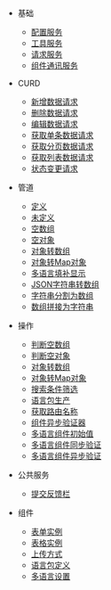 * 基础
  * [配置服务](base/config-service)
  * [工具服务](base/bit-service)
  * [请求服务](base/http-service)
  * [组件通讯服务](base/events-service)

* CURD
  * [新增数据请求](curd/add-service)
  * [删除数据请求](curd/delete-service)
  * [编辑数据请求](curd/edit-service)
  * [获取单条数据请求](curd/get-service)
  * [获取分页数据请求](curd/lists-service)
  * [获取列表数据请求](curd/origin-lists-service)
  * [状态变更请求](curd/status-service)

* 管道
  * [定义](pipe/defined)
  * [未定义](pipe/undefined)
  * [空数组](pipe/empty-array)
  * [空对象](pipe/empty-object)
  * [对象转数组](pipe/object-to-array)
  * [对象转Map对象](pipe/object-to-map)
  * [多语言填补显示](pipe/json-chose)
  * [JSON字符串转数组](pipe/json-parse)
  * [字符串分割为数组](pipe/split)
  * [数组拼接为字符串](pipe/join)

* 操作
  * [判断空数组](operate/empty-array)
  * [判断空对象](operate/empty-object)
  * [对象转数组](operate/object-to-array)
  * [对象转Map对象](operate/object-to-map)
  * [搜索条件筛选](operate/where-and-like)
  * [语言包生产](operate/factory-locales)
  * [获取路由名称](operate/get-route-name)
  * [组件异步验证器](operate/async-validator)
  * [多语言组件初始值](operate/i18n-controls-value)
  * [多语言组件同步验证](operate/i18n-controls-validate)
  * [多语言组件异步验证](operate/i18n-controls-async-validate)

* 公共服务
  * [提交反馈栏](common/swal-service)

* 组件
  * [表单实例](component/form)
  * [表格实例](component/table)
  * [上传方式](component/upload)
  * [语言包定义](component/language)
  * [多语言设置](component/i18n)   
